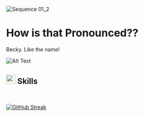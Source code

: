 <!--## ![github-header-image](https://github.com/user-attachments/assets/0b8571fb-e48e-4f5f-9a12-c49ecaa4de2d)-->

![Sequence 01_2](https://github.com/user-attachments/assets/0ed8fb07-ee1d-4044-8f8f-1aec58276370)





# How is that Pronounced??

Becky. Like the name!

<!--
**m-beke/m-beke** is a ✨ _special_ ✨ repository because its `README.md` (this file) appears on your GitHub profile.

Here are some ideas to get you started:

- 🔭 I’m currently working on ...
- 🌱 I’m currently learning ...
- 👯 I’m looking to collaborate on ...
- 🤔 I’m looking for help with ...
- 💬 Ask me about ...
- 📫 How to reach me: ...
- 😄 Pronouns: ...
- ⚡ Fun fact: ...
-->
![Alt Text](https://i.giphy.com/media/v1.Y2lkPTc5MGI3NjExbW5lOXFjNWE1aHFoM2Rzbnd6eXJzcXJieHk0NmxlbTNqYjl5ZmZubCZlcD12MV9pbnRlcm5hbF9naWZfYnlfaWQmY3Q9cw/UNOX4x1R71hnOqtsXp/giphy.gif)

## <img src="https://media2.giphy.com/media/QssGEmpkyEOhBCb7e1/giphy.gif?cid=ecf05e47a0n3gi1bfqntqmob8g9aid1oyj2wr3ds3mg700bl&rid=giphy.gif" width ="25"><b> Skills</b>
<br>

[![GitHub Streak](https://github-readme-streak-stats.herokuapp.com?user=m-beke&theme=elegant&border_radius=5&exclude_days=Sun%2CSat&card_width=500&card_height=200&background=45%2C191970%2C5473D1&ring=FFB7C5&fire=FFB7C5&stroke=EDEAE0&sideNums=EDEAE0&currStreakLabel=FFB7C5&currStreakNum=EDEAE0&sideLabels=FFB7C5&dates=EDEAE0&excludeDaysLabel=EB545400&border=EDEAE0)](https://git.io/streak-stats)






